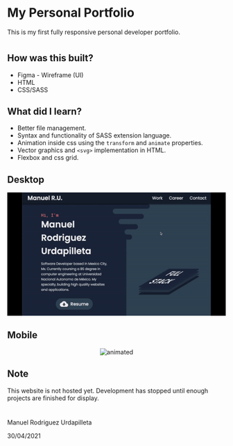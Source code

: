 # My Personal Portfolio

This is my first fully responsive personal developer portfolio.
#

## How was this built?
- Figma - Wireframe (UI)
- HTML
- CSS/SASS

## What did I learn?
- Better file management.
- Syntax and functionality of SASS extension language.
- Animation inside css using the `transform` and `animate` properties.
- Vector graphics and `<svg>` implementation in HTML.
- Flexbox and css grid.

## Desktop
<p align="center">
  <img src="./resources/videos/porfolio-desktop.gif" alt="animated" />
</p>

## Mobile
<p align="center">
<img src="./resources/videos/portfolio-mobile.gif" alt="animated" width="300"/>
</p>

## Note
This website is not hosted yet. Development has stopped until enough projects are finished for display.


#
Manuel Rodriguez Urdapilleta
<p>30/04/2021</p>

